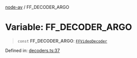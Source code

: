 [node-av](../globals.md) / FF\_DECODER\_ARGO

# Variable: FF\_DECODER\_ARGO

> `const` **FF\_DECODER\_ARGO**: [`FFVideoDecoder`](../type-aliases/FFVideoDecoder.md)

Defined in: [decoders.ts:37](https://github.com/seydx/av/blob/f8631fc881b394300b1479f511d55cf1c370a87f/src/constants/decoders.ts#L37)
